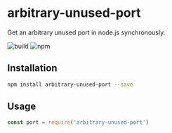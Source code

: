 # arbitrary-unused-port

Get an arbitrary unused port in node.js synchronously.

![build](https://github.com/ntkme/arbitrary-unused-port/workflows/build/badge.svg)
![npm](https://img.shields.io/npm/v/arbitrary-unused-port)

## Installation

``` sh
npm install arbitrary-unused-port --save
```

## Usage

``` javascript
const port = require('arbitrary-unused-port')
```
